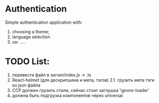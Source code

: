 # Authentication
Simple authentication application with:
1. choosing a theme;
2. language selection
3. ssr .....


# TODO List:
1. перевести файл в server/index.js -> .ts
2. React-helmet (для дескрипшена и мета, тэгов)
2.1. грузить мета тэги из json файла
3. ССР должен грузить стили, сейчас стоит заглушка 'ignore-loader'
4. должна быть подгрузка компонентов через universal